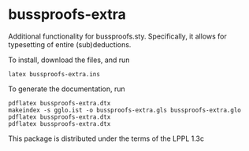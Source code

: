bussproofs-extra
================

Additional functionality for bussproofs.sty. Specifically, it allows
for typesetting of entire (sub)deductions.

To install, download the files, and run 
```
latex bussproofs-extra.ins
```
To generate the documentation, run
```
pdflatex bussproofs-extra.dtx
makeindex -s gglo.ist -o bussproofs-extra.gls bussproofs-extra.glo 
pdflatex bussproofs-extra.dtx
pdflatex bussproofs-extra.dtx
```

This package is distributed under the terms of the LPPL 1.3c
